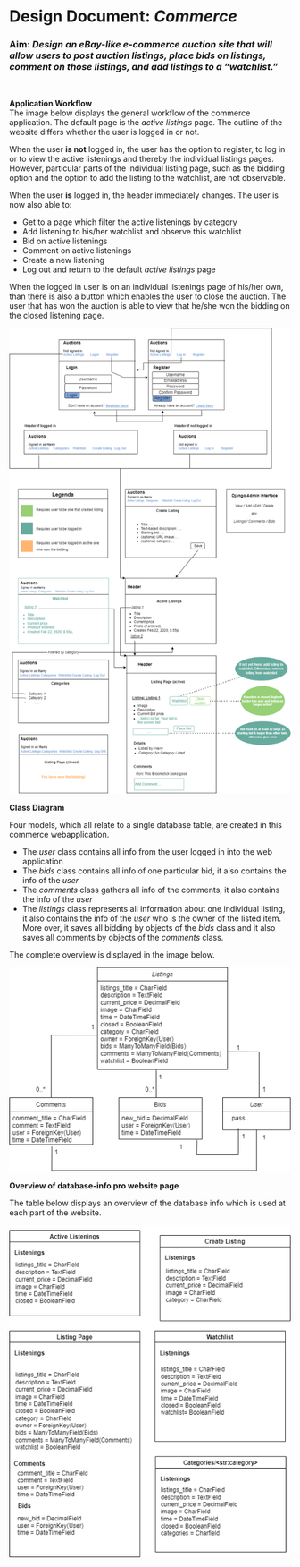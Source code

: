 # Design Document: *Commerce*

### **Aim**: *Design an eBay-like e-commerce auction site that will allow users to post auction listings, place bids on listings, comment on those listings, and add listings to a “watchlist.”*
<br>

**Application Workflow** <br>
The image below displays the general workflow of the commerce application. The default page is the *active listings* page. The outline of the website differs whether the user is logged in or not.

When the user **is not** logged in, the user has the option to register, to log in or to view the active listenings and thereby the individual listings pages. However, particular parts of the individual listing page, such as the bidding option and the option to add the listing to the watchlist, are not observable.

When the user **is** logged in, the header immediately changes. The user is now also able to:
- Get to a page which filter the active listenings by category
- Add listening to his/her watchlist and observe this watchlist
- Bid on active listenings
- Comment on active listenings
- Create a new listening 
- Log out and return to the default *active listings* page

When the logged in user is on an individual listenings page of his/her own, than there is also a button which enables the user to close the auction. The user that has won the auction is able to view that he/she won the bidding on the closed listening page. 


![Overview](/images/Commerce.png)

**Class Diagram** 

Four models, which all relate to a single database table, are created in this commerce webapplication.
- The *user* class contains all info from the user logged in into the web application
- The *bids* class contains all info of one particular bid, it also contains the info of the *user* 
- The *comments* class gathers all info of the comments, it also contains the info of the *user* 
- The *listings* class represents all information about one individual listing, it also contains the info of the *user* who is the owner of the listed item. More over, it saves all bidding by objects of the *bids* class and it also saves all comments by objects of the *comments* class.

The complete overview is displayed in the image below.

![Overview](/images/ClassDiagram.png)


**Overview of database-info pro website page** 

The table below displays an overview of the database info which is used at each part of the website.

![Overview](/images/Database.png)